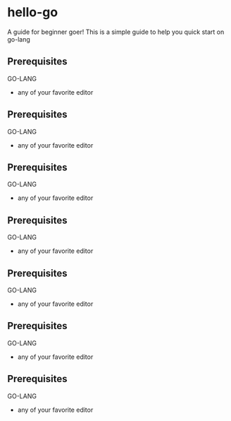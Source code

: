 # hello-go

A guide for beginner goer!
This is a simple guide to help you quick start on go-lang

## Prerequisites
GO-LANG

* any of your favorite editor 




## Prerequisites
GO-LANG

* any of your favorite editor 



## Prerequisites
GO-LANG

* any of your favorite editor 


## Prerequisites
GO-LANG

* any of your favorite editor 


## Prerequisites
GO-LANG

* any of your favorite editor 


## Prerequisites
GO-LANG

* any of your favorite editor 


## Prerequisites
GO-LANG

* any of your favorite editor 



